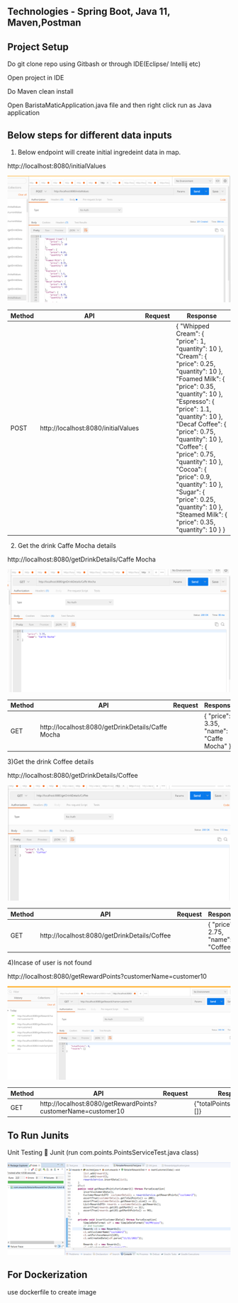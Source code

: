 Technologies - Spring Boot, Java 11, Maven,Postman
--------------------------------------------
Project Setup
---------------------
Do git clone repo using Gitbash or through IDE(Eclipse/ Intellij etc)

Open project in IDE

Do Maven clean install

Open BaristaMaticApplication.java file and then right click run as Java application


Below steps for different data inputs
---------------------------------------
1) Below endpoint will create initial ingredeint data in map.

http://localhost:8080/initialValues

![alt text](https://github.com/Gorrepatianvesh/Barista-matic/blob/main/Showcase/InitialValues.png)

| Method  | API                               | Request  | Response                    |
| ------- | --------------------------------- | -------- | --------------------------- |
| POST    |  http://localhost:8080/initialValues |          |  {     "Whipped Cream": {         "price": 1,         "quantity": 10     },     "Cream": {         "price": 0.25,         "quantity": 10     },     "Foamed Milk": {         "price": 0.35,         "quantity": 10     },     "Espresso": {         "price": 1.1,         "quantity": 10     },     "Decaf Coffee": {         "price": 0.75,         "quantity": 10     },     "Coffee": {         "price": 0.75,         "quantity": 10     },     "Cocoa": {         "price": 0.9,         "quantity": 10     },     "Sugar": {         "price": 0.25,         "quantity": 10     },     "Steamed Milk": {         "price": 0.35,         "quantity": 10     } }     |

2) Get the drink Caffe Mocha details

http://localhost:8080/getDrinkDetails/Caffe Mocha

![alt text](https://github.com/Gorrepatianvesh/Barista-matic/blob/main/Showcase/CaffeMocha.png)

| Method  | API                                                          | Request  | Response                    |
| ------- | ------------------------------------------------------------ | -------- | --------------------------- |
| GET     | http://localhost:8080/getDrinkDetails/Caffe Mocha |          |  {     "price": 3.35,     "name": "Caffe Mocha" }     |

3)Get the drink Coffee details

http://localhost:8080/getDrinkDetails/Coffee

![alt text](https://github.com/Gorrepatianvesh/Barista-matic/blob/main/Showcase/Coffee.png)

| Method  | API                                                          | Request  | Response                    |
| ------- | ------------------------------------------------------------ | -------- | --------------------------- |
| GET     | http://localhost:8080/getDrinkDetails/Coffee |          |  {     "price": 2.75,     "name": "Coffee" } |

4)Incase of user is not found

http://localhost:8080/getRewardPoints?customerName=customer10

![alt text](https://github.com/Raghuj95/CustomerRewardPoints/blob/main/Showcase/nocustomer.png)

| Method  | API                                                          | Request  | Response                    |
| ------- | ------------------------------------------------------------ | -------- | --------------------------- |
| GET     | http://localhost:8080/getRewardPoints?customerName=customer10 |          |  {"totalPoints":0,"rewards":[]}    |

To Run Junits 
-----------
Unit Testing  Junit (run com.points.PointsServiceTest.java class)

![alt text](https://github.com/Raghuj95/CustomerRewardPoints/blob/main/Showcase/Junits.png)

For Dockerization
-----------------
use dockerfile to create image
